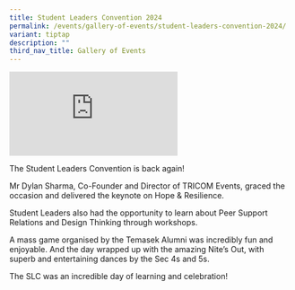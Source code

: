```yaml
---
title: Student Leaders Convention 2024
permalink: /events/gallery-of-events/student-leaders-convention-2024/
variant: tiptap
description: ""
third_nav_title: Gallery of Events
---
```

<div class="iframe-wrapper">
<iframe allowfullscreen="true" frameborder="0" src="https://www.youtube.com/embed/_72gTEfZTaI?si=HHqWLQHzn4P1Jivb"></iframe>
</div>
<p></p>
<p>The Student Leaders Convention is back again!</p>
<p>Mr Dylan Sharma, Co-Founder and Director of TRICOM Events, graced the
occasion and delivered the keynote on Hope &amp; Resilience.</p>
<p>Student Leaders also had the opportunity to learn about Peer Support Relations
and Design Thinking through workshops.</p>
<p>A mass game organised by the Temasek Alumni was incredibly fun and enjoyable.
And the day wrapped up with the amazing Nite’s Out, with superb and entertaining
dances by the Sec 4s and 5s.</p>
<p>The SLC was an incredible day of learning and celebration!</p>